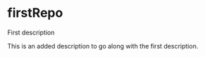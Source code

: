 # firstRepo
First description

This is an added description to go along with the first description.
